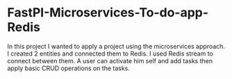 # FastPI-Microservices-To-do-app-Redis
In this project I wanted to apply a project using the microservices approach. I created 2 entities and connected them to Redis. I used Redis stream to connect between them. A user can activate him self and add tasks then apply basic CRUD operations on the tasks.
